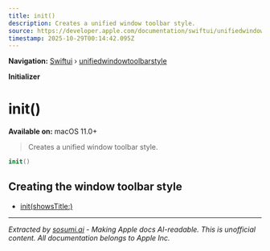 ```yaml
---
title: init()
description: Creates a unified window toolbar style.
source: https://developer.apple.com/documentation/swiftui/unifiedwindowtoolbarstyle/init()
timestamp: 2025-10-29T00:14:42.095Z
---
```


**Navigation:** [Swiftui](/documentation/swiftui) › [unifiedwindowtoolbarstyle](/documentation/swiftui/unifiedwindowtoolbarstyle)

**Initializer**

# init()

**Available on:** macOS 11.0+

> Creates a unified window toolbar style.

```swift
init()
```

## Creating the window toolbar style

- [init(showsTitle:)](/documentation/swiftui/unifiedwindowtoolbarstyle/init(showstitle:))

---

*Extracted by [sosumi.ai](https://sosumi.ai) - Making Apple docs AI-readable.*
*This is unofficial content. All documentation belongs to Apple Inc.*
